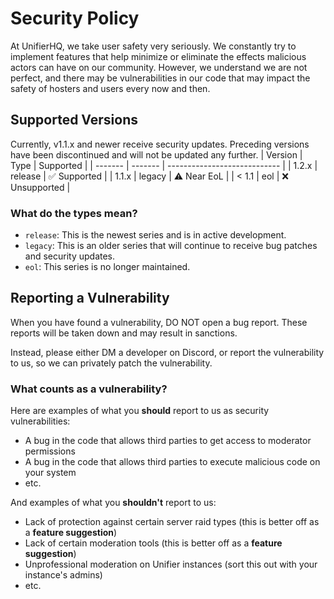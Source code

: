 # Security Policy
At UnifierHQ, we take user safety very seriously. We constantly try to 
implement features that help minimize or eliminate the effects malicious
actors can have on our community. However, we understand we are not 
perfect, and there may be vulnerabilities in our code that may impact 
the safety of hosters and users every now and then.

## Supported Versions
Currently, v1.1.x and newer receive security updates. Preceding versions
have been discontinued and will not be updated any further.
| Version | Type    | Supported                    |
| ------- | ------- | ---------------------------- |
| 1.2.x   | release | :white_check_mark: Supported |
| 1.1.x   | legacy  | :warning: Near EoL           |
| < 1.1   | eol     | :x: Unsupported              |

### What do the types mean?
- `release`: This is the newest series and is in active development.
- `legacy`: This is an older series that will continue to receive bug
  patches and security updates.
- `eol`: This series is no longer maintained.

## Reporting a Vulnerability
When you have found a vulnerability, DO NOT open a bug report. These 
reports will be taken down and may result in sanctions.

Instead, please either DM a developer on Discord, or report the 
vulnerability to us, so we can privately patch the vulnerability.

### What counts as a vulnerability?
Here are examples of what you **should** report to us as security
vulnerabilities:
- A bug in the code that allows third parties to get access to moderator
  permissions
- A bug in the code that allows third parties to execute malicious code
  on your system
- etc.

And examples of what you **shouldn't** report to us:
- Lack of protection against certain server raid types (this is better
  off as a **feature suggestion**)
- Lack of certain moderation tools (this is better off as a **feature
  suggestion**)
- Unprofessional moderation on Unifier instances (sort this out with your
  instance's admins)
- etc.
